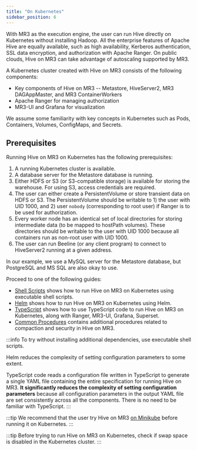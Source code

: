 ```yaml
---
title: "On Kubernetes"
sidebar_position: 6
---
```


With MR3 as the execution engine,
the user can run Hive directly on Kubernetes without installing Hadoop.
All the enterprise features of Apache Hive are equally available,
such as high availability, Kerberos authentication, SSL data encryption, and authorization with Apache Ranger.
On public clouds, Hive on MR3 can take advantage of autoscaling supported by MR3.

A Kubernetes cluster created with Hive on MR3 consists of the following components:

* Key components of Hive on MR3 -- Metastore, HiveServer2, MR3 DAGAppMaster, and MR3 ContainerWorkers
* Apache Ranger for managing authorization
* MR3-UI and Grafana for visualization

We assume some familiarity with key concepts in Kubernetes such as Pods, Containers, Volumes, ConfigMaps, and Secrets.

## Prerequisites

Running Hive on MR3 on Kubernetes has the following prerequisites:

1. A running Kubernetes cluster is available.
2. A database server for the Metastore database is running. 
3. Either HDFS or S3 (or S3-compatible storage) is available for storing the warehouse. 
For using S3, access credentials are required.
4. The user can either create a PersistentVolume or store transient data on HDFS or S3.
The PersistentVolume should be writable to 1) the user with UID 1000, and 2) user `nobody` (corresponding to root user) if Ranger is to be used for authorization.
5. Every worker node has an identical set of local directories for storing intermediate data (to be mapped to hostPath volumes).
These directories should be writable to the user with UID 1000 because all containers run as non-root user with UID 1000.
6. The user can run Beeline (or any client program)
to connect to HiveServer2 running at a given address.

In our example, we use a MySQL server for the Metastore database,
but PostgreSQL and MS SQL are also okay to use.

Proceed to one of the following guides:

* [Shell Scripts](./run-k8s)
  shows how to run Hive on MR3 on Kubernetes using executable shell scripts.
* [Helm](./run-helm-k8s) 
  shows how to run Hive on MR3 on Kubernetes using Helm.
* [TypeScript](./typescript) shows how to use TypeScript code
  to run Hive on MR3 on Kubernetes, along with Ranger, MR3-UI, Grafana, Superset.
* [Common Procedures](./common) contains additional procedures related to compaction and security in Hive on MR3.

:::info
To try without installing additional dependencies, use executable shell scripts.

Helm reduces the complexity of setting configuration parameters to some extent.

TypeScript code reads a configuration file written in TypeScript
to generate a single YAML file containing the entire specification
for running Hive on MR3.
**It significantly reduces the complexity of setting configuration parameters**
because all configuration parameters in the output YAML file
are set consistently across all the components.
There is no need to be familiar with TypeScript.
:::

:::tip
We recommend that the user try Hive on MR3 [on Minikube](../minikube)
before running it on Kubernetes.
:::

:::tip
Before trying to run Hive on MR3 on Kubernetes,
check if swap space is disabled in the Kubernetes cluster.
:::

